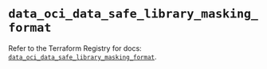 # `data_oci_data_safe_library_masking_format`

Refer to the Terraform Registry for docs: [`data_oci_data_safe_library_masking_format`](https://registry.terraform.io/providers/hashicorp/oci/7.19.0/docs/data-sources/data_safe_library_masking_format).
